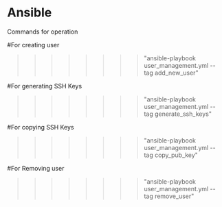 # Ansible
 
 Commands for operation
 
 #For creating user
 >>>>>>>> "ansible-playbook user_management.yml --tag add_new_user"
 
 #For generating SSH Keys
 >>>>>>>> "ansible-playbook user_management.yml --tag generate_ssh_keys"
 
 #For copying SSH Keys
 >>>>>>>> "ansible-playbook user_management.yml --tag copy_pub_key"
 
 #For Removing user
 >>>>>>>> "ansible-playbook user_management.yml --tag remove_user"
 
 
 

